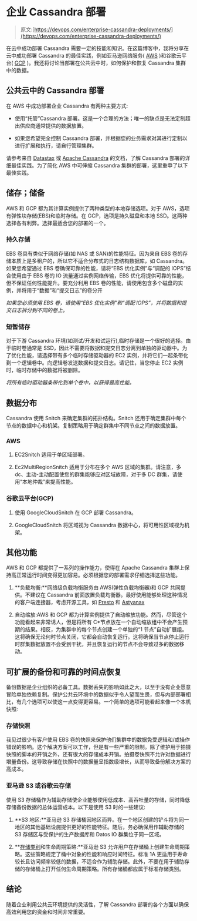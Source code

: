 # 企业 Cassandra 部署

> 原文:[https://devops.com/enterprise-cassandra-deployments/](https://devops.com/enterprise-cassandra-deployments/)

在云中成功部署 Cassandra 需要一定的技能和知识。在这篇博客中，我将分享在云中成功部署 Cassandra 的最佳实践，例如亚马逊网络服务( [AWS](https://aws.amazon.com/) )和谷歌云平台( [GCP](https://cloud.google.com/launcher/solution/bitnami-launchpad/cassandra?q=cassa) )。我还将讨论当部署在公共云中时，如何保护和恢复 Cassandra 集群中的数据。

## **公共云中的 Cassandra 部署**

在 AWS 中成功部署企业 Cassandra 有两种主要方式:

*   使用“托管”Cassandra 部署。这是一个合理的方法；唯一的缺点是无法定制超出供应商通常提供的数据放置。

*   如果您希望完全控制 Cassandra 部署，并根据您的业务需求对其进行定制以进行扩展和执行，请自行管理集群。

请参考来自 [Datastax](https://goo.gl/WiA1Lv) 或 [Apache Cassandra](https://goo.gl/61Ny5R) 的文档，了解 Cassandra 部署的详细最佳实践。为了简化 AWS 中可伸缩 Cassandra 集群的部署，这里重申了以下最佳实践。

## 储存；储备

AWS 和 GCP 都为其计算实例提供了两种类型的本地存储选项。对于 AWS，选项有弹性块存储(EBS)和临时存储。在 GCP，选项是持久磁盘和本地 SSD。这两种选择各有利弊。选择最适合您的部署的一个。

### 持久存储

EBS 卷具有类似于网络存储(如 NAS 或 SAN)的性能特征。因为来自 EBS 卷的存储本质上是多租户的，所以它不适合分布式的日志结构数据库，如 Cassandra。如果您希望通过 EBS 卷确保可靠的性能，请将“EBS 优化实例”与“调配的 IOPS”结合使用由于 EBS 卷的 IO 流量通过实例网络传输，EBS 优化将提供可靠的性能，但不保证任何性能提升。要充分利用 EBS 卷的性能，请使用包含多个磁盘的实例，并将用于“数据”和“提交日志”的卷分开

*如果您必须使用 EBS 卷，请使用“EBS 优化实例”和“调配 IOPS”，并将数据和提交日志拆分到不同的卷上。*

### 短暂储存

对于下游 Cassandra 环境(如测试/开发和试运行),临时存储是一个很好的选择。由于临时卷通常是 SSD，因此不需要将数据和提交日志分离到单独的驱动器中。为了优化性能，请选择带有多个临时存储驱动器的 EC2 实例，并将它们一起条带化到一个逻辑卷中。向逻辑卷发送数据和提交日志。请记住，当您停止 EC2 实例时，临时存储中的数据将被删除。

*将所有临时驱动器条带化到单个卷中，以获得最高性能。*

## 数据分布

Cassandra 使用 Snitch 来确定集群的拓扑结构。Snitch 还用于确定集群中每个节点的数据中心和机架。复制策略用于确定群集中不同节点之间的数据放置。

### **AWS**

1.  EC2Snitch 适用于单区域部署。

1.  Ec2MultiRegionSnitch 适用于分布在多个 AWS 区域的集群。请注意，多 dc、主动-主动配置使您的群集能够应对区域故障，对于多 DC 群集，请使用“本地仲裁”来提高性能。

### **谷歌云平台(GCP)**

1.  使用 GoogleCloudSnitch 在 GCP 部署 Cassandra。

1.  GoogleCloudSnitch 将区域视为 Cassandra 数据中心，将可用性区域视为机架。

## 其他功能

AWS 和 GCP 都提供了一系列的操作能力，使得在 Apache Cassandra 集群上保持高正常运行时间变得更加容易。必须根据您的部署需求仔细选择这些功能。

1.  **负载均衡:**网络级负载均衡服务由 AWS(弹性负载均衡器)和 GCP 共同提供。不建议在 Cassandra 前面放置负载均衡器。最好使用能够处理这种情况的客户端连接器，考虑开源工具，如 [Presto](https://goo.gl/4XmB7B) 和 [Astyanax](https://goo.gl/BeXWoP)

1.  自动缩放:AWS 和 GCP 都为计算实例提供了自动缩放功能。然而，尽管这个功能看起来非常诱人，但是将所有 C*节点放在一个自动缩放组中不会产生预期的结果。相反，为集群中的每个节点创建一个单独的“1 节点”自动扩展组。这将确保无论何时节点关闭，它都会自动恢复运行。这将确保当节点停止运行时群集数据放置不会受到干扰，并且恢复运行的节点不会导致过多的数据移动。

## **可扩展的备份和可靠的时间点恢复**

备份数据是企业组织的必备工具。数据丢失的影响如此之大，以至于没有企业愿意冒险单独依赖复制。保护公共云环境中的数据似乎令人望而生畏，但与内部部署相比，有几个选项可以使这一点变得更容易。一个简单的选项可能看起来像一个本机快照:

### 存储快照

我见过很少有客户使用 EBS 卷的快照来保护他们集群中的数据免受逻辑和/或操作错误的影响。这个解决方案可以工作，但是有一些严重的限制。除了维护用于拍摄快照的脚本的开销之外，还有很大的存储成本开销。拍摄卷快照不允许对数据进行增量备份。这导致存储在快照中的数据量呈指数级增长，从而导致备份解决方案的高成本。

### **亚马逊 S3 或谷歌云存储**

使用 S3 存储桶作为辅助存储使企业能够使用低成本、高吞吐量的存储，同时降低存储备份数据的总体运营成本。以下是使用 S3 时的一些建议:

1.  **S3 地区:**亚马逊 S3 存储桶因地区而异。在一个地区创建的铲斗将为同一地区的其他基础设施提供更好的性能特征。随后，务必确保用作辅助存储的 S3 存储区与受保护的生产数据库和 Datos IO 群集位于同一区域。

1.  **[存储类别](https://goo.gl/j49G21)和生命周期策略:**亚马逊 S3 允许用户在存储桶上创建生命周期策略。这些策略规定了桶中对象的性能和响应时间特征。标准 1A 更适用于寿命较长且访问频率较低的数据，不适合作为辅助存储。此外，不要在用于辅助存储的存储桶上打开任何生命周期策略。所有存储桶都应属于标准存储类别。

## **结论**

随着企业利用公共云环境提供的灵活性，了解 Cassandra 部署的各个方面以确保高效利用您的资金和时间非常重要。